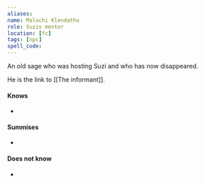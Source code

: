 ```yaml
---
aliases: 
name: Malachi Klendathu
role: Suzis mentor
location: [fc]
tags: [npc]
spell_code: 
---
```

An old sage who was hosting Suzi and who has now disappeared.

He is the link to [[The informant]].


#### Knows
-
#### Summises
-
#### Does not know
- 